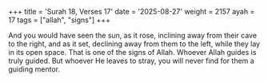 +++
title = 'Surah 18, Verses 17'
date = '2025-08-27'
weight = 2157
ayah = 17
tags = ["allah", "signs"]
+++

And you would have seen the sun, as it rose, inclining away from their cave to the right, and as it set, declining away from them to the left, while they lay in its open space. That is one of the signs of Allah. Whoever Allah guides is truly guided. But whoever He leaves to stray, you will never find for them a guiding mentor.